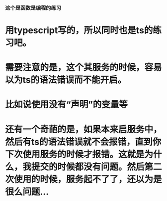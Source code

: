 ### 这个是函数是编程的练习

# 用typescript写的，所以同时也是ts的练习吧。

# 需要注意的是，这个其服务的时候，容易以为ts的语法错误而不能开启。

# 比如说使用没有“声明”的变量等

# 还有一个奇葩的是，如果本来启服务中，然后有ts的语法错误就不会报错，直到你下次使用服务的时候才报错。这就是为什么，我提交的时候都没有问题。然后第二次使用的时候，服务起不了了，还以为是很么问题...